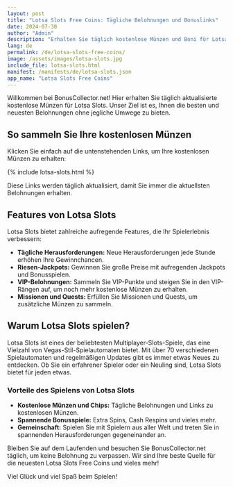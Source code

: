 ```yaml
---
layout: post
title: "Lotsa Slots Free Coins: Tägliche Belohnungen und Bonuslinks"
date: 2024-07-30
author: "Admin"
description: "Erhalten Sie täglich kostenlose Münzen und Boni für Lotsa Slots. Besuchen Sie BonusCollector.net für die neuesten Updates."
lang: de
permalink: /de/lotsa-slots-free-coins/
image: /assets/images/lotsa-slots.jpg
include_file: lotsa-slots.html
manifest: /manifests/de/lotsa-slots.json
app_name: "Lotsa Slots Free Coins"
---
```


Willkommen bei BonusCollector.net! Hier erhalten Sie täglich aktualisierte kostenlose Münzen für Lotsa Slots. Unser Ziel ist es, Ihnen die besten und neuesten Belohnungen ohne jegliche Umwege zu bieten.

## So sammeln Sie Ihre kostenlosen Münzen

Klicken Sie einfach auf die untenstehenden Links, um Ihre kostenlosen Münzen zu erhalten:

{% include lotsa-slots.html %}

Diese Links werden täglich aktualisiert, damit Sie immer die aktuellsten Belohnungen erhalten.

## Features von Lotsa Slots

Lotsa Slots bietet zahlreiche aufregende Features, die Ihr Spielerlebnis verbessern:

- **Tägliche Herausforderungen:** Neue Herausforderungen jede Stunde erhöhen Ihre Gewinnchancen.
- **Riesen-Jackpots:** Gewinnen Sie große Preise mit aufregenden Jackpots und Bonusspielen.
- **VIP-Belohnungen:** Sammeln Sie VIP-Punkte und steigen Sie in den VIP-Rängen auf, um noch mehr kostenlose Münzen zu erhalten.
- **Missionen und Quests:** Erfüllen Sie Missionen und Quests, um zusätzliche Münzen zu sammeln.

## Warum Lotsa Slots spielen?

Lotsa Slots ist eines der beliebtesten Multiplayer-Slots-Spiele, das eine Vielzahl von Vegas-Stil-Spielautomaten bietet. Mit über 70 verschiedenen Spielautomaten und regelmäßigen Updates gibt es immer etwas Neues zu entdecken. Ob Sie ein erfahrener Spieler oder ein Neuling sind, Lotsa Slots bietet für jeden etwas.

### Vorteile des Spielens von Lotsa Slots

- **Kostenlose Münzen und Chips:** Tägliche Belohnungen und Links zu kostenlosen Münzen.
- **Spannende Bonusspiele:** Extra Spins, Cash Respins und vieles mehr.
- **Gemeinschaft:** Spielen Sie mit Spielern aus aller Welt und treten Sie in spannenden Herausforderungen gegeneinander an.

Bleiben Sie auf dem Laufenden und besuchen Sie BonusCollector.net täglich, um keine Belohnung zu verpassen. Wir sind Ihre beste Quelle für die neuesten Lotsa Slots Free Coins und vieles mehr!

Viel Glück und viel Spaß beim Spielen!